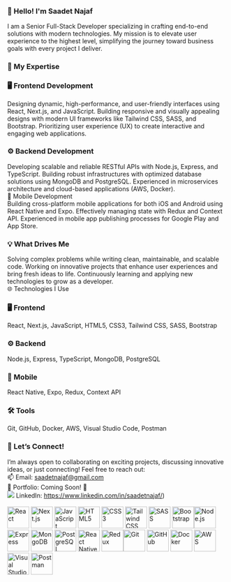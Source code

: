 ### 👋 Hello! I'm Saadet Najaf

I am a Senior Full-Stack Developer specializing in crafting end-to-end solutions with modern technologies. My mission is to elevate user experience to the highest level, simplifying the journey toward business goals with every project I deliver.

### 🚀 My Expertise

### 🖥️ Frontend Development<br/>
Designing dynamic, high-performance, and user-friendly interfaces using React, Next.js, and JavaScript.
Building responsive and visually appealing designs with modern UI frameworks like Tailwind CSS, SASS, and Bootstrap.
Prioritizing user experience (UX) to create interactive and engaging web applications.<br/>
### ⚙️ Backend Development<br/>
Developing scalable and reliable RESTful APIs with Node.js, Express, and TypeScript.
Building robust infrastructures with optimized database solutions using MongoDB and PostgreSQL.
Experienced in microservices architecture and cloud-based applications (AWS, Docker).<br/>
📱 Mobile Development<br/>
Building cross-platform mobile applications for both iOS and Android using React Native and Expo.
Effectively managing state with Redux and Context API.
Experienced in mobile app publishing processes for Google Play and App Store.<br/>

### 💡 What Drives Me<br/>
Solving complex problems while writing clean, maintainable, and scalable code.
Working on innovative projects that enhance user experiences and bring fresh ideas to life.
Continuously learning and applying new technologies to grow as a developer.<br/>
🌐 Technologies I Use<br/>

### 🖥️ Frontend
React, Next.js, JavaScript, HTML5, CSS3, Tailwind CSS, SASS, Bootstrap

### ⚙️ Backend
Node.js, Express, TypeScript, MongoDB, PostgreSQL

### 📱 Mobile
React Native, Expo, Redux, Context API

### 🛠️ Tools
Git, GitHub, Docker, AWS, Visual Studio Code, Postman

### 💬 Let’s Connect!<br/>

I’m always open to collaborating on exciting projects, discussing innovative ideas, or just connecting! Feel free to reach out:<br/>
📫 Email: saadetnajaf@gmail.com<br/>
💼 Portfolio: Coming Soon! 🚀<br/>
<img src="https://cdn-icons-png.flaticon.com/128/3536/3536505.png"> LinkedIn: https://www.linkedin.com/in/saadetnajaf/)
<br/><br/>
<img src="https://upload.wikimedia.org/wikipedia/commons/a/a7/React-icon.svg" width="50" height="50" alt="React" />  <img src="https://upload.wikimedia.org/wikipedia/commons/8/8e/Nextjs-logo.svg" width="50" height="50" alt="Next.js" /> <img src="https://upload.wikimedia.org/wikipedia/commons/6/6a/JavaScript-logo.png" width="50" height="50" alt="JavaScript" /> <img src="https://upload.wikimedia.org/wikipedia/commons/6/61/HTML5_logo_and_wordmark.svg" width="50" height="50" alt="HTML5" /> <img src="https://upload.wikimedia.org/wikipedia/commons/d/d5/CSS3_logo_and_wordmark.svg" width="50" height="50" alt="CSS3" /> <img src="https://upload.wikimedia.org/wikipedia/commons/d/d5/Tailwind_CSS_Logo.svg" width="50" height="50" alt="Tailwind CSS" /> <img src="https://upload.wikimedia.org/wikipedia/commons/9/96/Sass_Logo_Color.svg" width="50" height="50" alt="SASS" /> <img src="https://upload.wikimedia.org/wikipedia/commons/b/b2/Bootstrap_logo.svg" width="50" height="50" alt="Bootstrap" /><img src="https://upload.wikimedia.org/wikipedia/commons/d/d9/Node.js_logo.svg" width="50" height="50" alt="Node.js" /> <img src="https://upload.wikimedia.org/wikipedia/commons/6/64/Expressjs.png" width="50" height="50" alt="Express" /> <img src="https://upload.wikimedia.org/wikipedia/commons/9/93/MongoDB_Logo.svg" width="50" height="50" alt="MongoDB" /> <img src="https://upload.wikimedia.org/wikipedia/commons/2/29/Postgresql_elephant.svg" width="50" height="50" alt="PostgreSQL" /> <img src="https://upload.wikimedia.org/wikipedia/commons/a/a7/React-icon.svg" width="50" height="50" alt="React Native" /> <img src="https://upload.wikimedia.org/wikipedia/commons/4/49/Redux.png" width="50" height="50" alt="Redux" /><img src="https://upload.wikimedia.org/wikipedia/commons/3/3f/Git_icon.svg" width="50" height="50" alt="Git" /> <img src="https://upload.wikimedia.org/wikipedia/commons/9/91/Octicons-mark-github.svg" width="50" height="50" alt="GitHub" /> <img src="https://upload.wikimedia.org/wikipedia/commons/4/4e/Docker_%28container_engine%29_logo.svg" width="50" height="50" alt="Docker" /> <img src="https://upload.wikimedia.org/wikipedia/commons/9/93/Amazon_Web_Services_Logo.svg" width="50" height="50" alt="AWS" /> <img src="https://upload.wikimedia.org/wikipedia/commons/9/9a/Visual_Studio_Code_1.35_icon.svg" width="50" height="50" alt="Visual Studio Code" /> <img src="https://upload.wikimedia.org/wikipedia/commons/c/c2/Postman_%28software%29.png" width="50" height="50" alt="Postman" />
